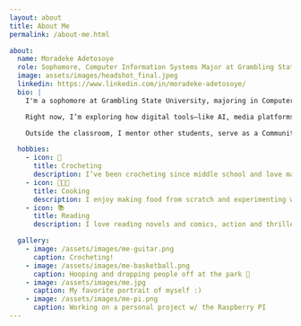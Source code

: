 ```yaml
---
layout: about
title: About Me
permalink: /about-me.html

about:
  name: Moradeke Adetosoye
  role: Sophomore, Computer Information Systems Major at Grambling State University
  image: assets/images/headshot_final.jpeg
  linkedin: https://www.linkedin.com/in/moradeke-adetosoye/
  bio: |
    I'm a sophomore at Grambling State University, majoring in Computer Information Systems with a minor in Cybersecurity, on track to graduate in 2028. I’m especially interested in how technology can be used to make systems smarter, safer, and more responsive to real-world needs.

    Right now, I’m exploring how digital tools—like AI, media platforms, and connected devices—can empower underrepresented communities and reshape how we share stories, protect data, and build networks. Whether I’m building my first website, working on a research team, or troubleshooting code, I enjoy figuring out how things work and how they can work better.

    Outside the classroom, I mentor other students, serve as a Community Assistant, and stay involved in projects that blend tech, creativity, and service. I’m curious by nature and always looking for ways to grow—one experiment, one line of code, or one conversation at a time.

  hobbies:
    - icon: 🧶
      title: Crocheting
      description: I’ve been crocheting since middle school and love making clothes and accessories.
    - icon: 👩🏽‍🍳
      title: Cooking
      description: I enjoy making food from scratch and experimenting with new recipes.
    - icon: 📚
      title: Reading
      description: I love reading novels and comics, action and thrillers would always have my heart.

  gallery:
    - image: /assets/images/me-guitar.png
      caption: Crocheting!
    - image: /assets/images/me-basketball.png
      caption: Hooping and dropping people off at the park 🏀
    - image: /assets/images/me.jpg
      caption: My favorite portrait of myself :)
    - image: /assets/images/me-pi.png
      caption: Working on a personal project w/ the Raspberry PI
---
```

